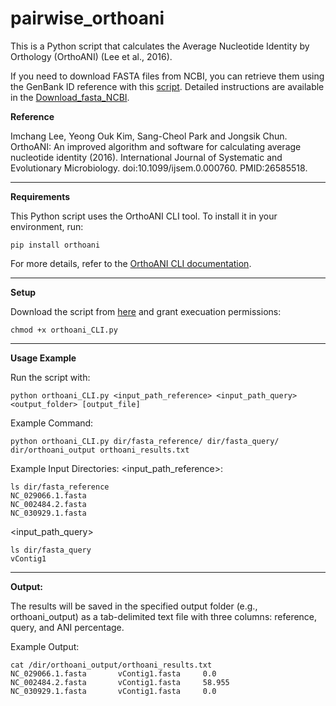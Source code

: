 # pairwise_orthoani

This is a Python script that calculates the Average Nucleotide Identity by Orthology (OrthoANI) (Lee et al., 2016).

If you need to download FASTA files from NCBI, you can retrieve them using the GenBank ID reference with this [script](https://github.com/agudeloromero/Download_fasta_NCBI/blob/main/script/download_ncbi_fasta.py). Detailed instructions are available in the [Download_fasta_NCBI](https://github.com/agudeloromero/Download_fasta_NCBI).

**Reference**

Imchang Lee, Yeong Ouk Kim, Sang-Cheol Park and Jongsik Chun. OrthoANI: An improved algorithm and software for calculating average nucleotide identity (2016). International Journal of Systematic and Evolutionary Microbiology. doi:10.1099/ijsem.0.000760. PMID:26585518.

---

**Requirements**

This Python script uses the OrthoANI CLI tool. To install it in your environment, run: 
```
pip install orthoani
```
For more details, refer to the [OrthoANI CLI documentation](https://pypi.org/project/orthoani/).

---

**Setup**

Download the script from [here](https://github.com/agudeloromero/pairwise_orthoani/blob/main/script/orthoani_CLI.py) and grant execuation permissions:
```
chmod +x orthoani_CLI.py
```

---

**Usage Example**

Run the script with:
```
python orthoani_CLI.py <input_path_reference> <input_path_query> <output_folder> [output_file]
```

Example Command:
```
python orthoani_CLI.py dir/fasta_reference/ dir/fasta_query/ dir/orthoani_output orthoani_results.txt
```

Example Input Directories:
<input_path_reference>:
```
ls dir/fasta_reference
NC_029066.1.fasta
NC_002484.2.fasta
NC_030929.1.fasta
```

<input_path_query>
```
ls dir/fasta_query
vContig1
```

---

**Output:**

The results will be saved in the specified output folder (e.g., orthoani_output) as a tab-delimited text file with three columns: reference, query, and ANI percentage.

Example Output:
```
cat /dir/orthoani_output/orthoani_results.txt
NC_029066.1.fasta       vContig1.fasta     0.0
NC_002484.2.fasta       vContig1.fasta     58.955
NC_030929.1.fasta       vContig1.fasta     0.0
```
